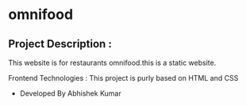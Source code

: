 # omnifood
## Project Description :
This website is for restaurants omnifood.this is a static website.

Frontend Technologies :
This project is purly based on HTML and CSS

- Developed By Abhishek Kumar
